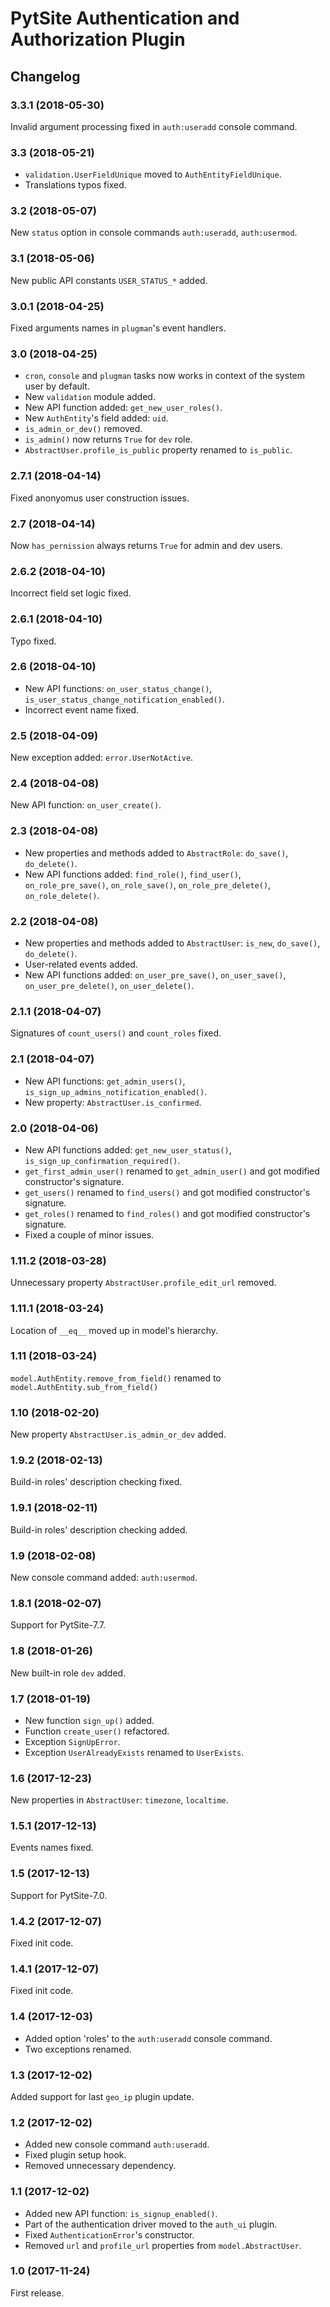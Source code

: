 # PytSite Authentication and Authorization Plugin


## Changelog


### 3.3.1 (2018-05-30)

Invalid argument processing fixed in `auth:useradd` console command.


### 3.3 (2018-05-21)

- `validation.UserFieldUnique` moved to `AuthEntityFieldUnique`.
- Translations typos fixed.


### 3.2 (2018-05-07)

New `status` option in console commands `auth:useradd`, `auth:usermod`.


### 3.1 (2018-05-06)

New public API constants `USER_STATUS_*` added.


### 3.0.1 (2018-04-25)

Fixed arguments names in `plugman`'s event handlers.


### 3.0 (2018-04-25)

- `cron`, `console` and `plugman` tasks now works in context of the
  system user by default.
- New `validation` module added.
- New API function added: `get_new_user_roles()`.
- New `AuthEntity`'s field added: `uid`.
- `is_admin_or_dev()` removed.
- `is_admin()` now returns `True` for `dev` role.
- `AbstractUser.profile_is_public` property renamed to `is_public`.


### 2.7.1 (2018-04-14)

Fixed anonyomus user construction issues.


### 2.7 (2018-04-14)

Now `has_pernission` always returns `True` for admin and dev users.


### 2.6.2 (2018-04-10)

Incorrect field set logic fixed.


### 2.6.1 (2018-04-10)

Typo fixed.


### 2.6 (2018-04-10)

- New API functions: `on_user_status_change()`,
  `is_user_status_change_notification_enabled()`.
- Incorrect event name fixed.


### 2.5 (2018-04-09)

New exception added: `error.UserNotActive`.


### 2.4 (2018-04-08)

New API function: `on_user_create()`.


### 2.3 (2018-04-08)

- New properties and methods added to `AbstractRole`: `do_save()`,
  `do_delete()`.
- New API functions added: `find_role()`, `find_user()`,
  `on_role_pre_save()`, `on_role_save()`, `on_role_pre_delete()`,
  `on_role_delete()`.


### 2.2 (2018-04-08)

- New properties and methods added to `AbstractUser`: `is_new`,
  `do_save()`, `do_delete()`.
- User-related events added.
- New API functions added: `on_user_pre_save()`, `on_user_save()`,
  `on_user_pre_delete()`, `on_user_delete()`.


### 2.1.1 (2018-04-07)

Signatures of `count_users()` and `count_roles` fixed.


### 2.1 (2018-04-07)

- New API functions: `get_admin_users()`,
  `is_sign_up_admins_notification_enabled()`.
- New property: `AbstractUser.is_confirmed`.


### 2.0 (2018-04-06)

- New API functions added: `get_new_user_status()`,
  `is_sign_up_confirmation_required()`.
- `get_first_admin_user()` renamed to `get_admin_user()` and got
  modified constructor's signature.
- `get_users()` renamed to `find_users()` and got modified constructor's
  signature.
- `get_roles()` renamed to `find_roles()` and got modified constructor's
  signature.
- Fixed a couple of minor issues.


### 1.11.2 (2018-03-28)

Unnecessary property `AbstractUser.profile_edit_url` removed.


### 1.11.1 (2018-03-24)

Location of `__eq__` moved up in model's hierarchy.


### 1.11 (2018-03-24)

`model.AuthEntity.remove_from_field()` renamed to
`model.AuthEntity.sub_from_field()`


### 1.10 (2018-02-20)

New property `AbstractUser.is_admin_or_dev` added.


### 1.9.2 (2018-02-13)

Build-in roles' description checking fixed.


### 1.9.1 (2018-02-11)

Build-in roles' description checking added.


### 1.9 (2018-02-08)

New console command added: `auth:usermod`.


### 1.8.1 (2018-02-07)

Support for PytSite-7.7.


### 1.8 (2018-01-26)

New built-in role `dev` added.


### 1.7 (2018-01-19)

- New function `sign_up()` added.
- Function `create_user()` refactored.
- Exception `SignUpError`.
- Exception `UserAlreadyExists` renamed to `UserExists`.


### 1.6 (2017-12-23)

New properties in `AbstractUser`: `timezone`, `localtime`.


### 1.5.1 (2017-12-13)

Events names fixed.


### 1.5 (2017-12-13)

Support for PytSite-7.0.


### 1.4.2 (2017-12-07)

Fixed init code.


### 1.4.1 (2017-12-07)

Fixed init code.


### 1.4 (2017-12-03)

- Added option 'roles' to the `auth:useradd` console command.
- Two exceptions renamed.


### 1.3 (2017-12-02)

Added support for last `geo_ip` plugin update.


### 1.2 (2017-12-02)

- Added new console command `auth:useradd`.
- Fixed plugin setup hook.
- Removed unnecessary dependency.


### 1.1 (2017-12-02)

- Added new API function: `is_signup_enabled()`.
- Part of the authentication driver moved to the `auth_ui` plugin.
- Fixed `AuthenticationError`'s constructor.
- Removed `url` and `profile_url` properties from `model.AbstractUser`.


### 1.0 (2017-11-24)

First release.
